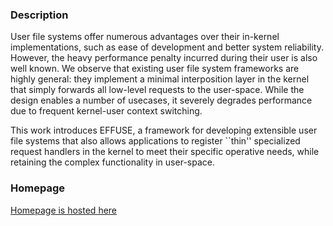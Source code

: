 ### Description

User file systems offer numerous advantages over their in-kernel
implementations, such as ease of development and better system reliability.
However, the heavy performance penalty incurred during their user is also well
known.  We observe that existing user file system frameworks are highly general:
they implement a minimal interposition layer in the kernel that simply forwards
all low-level requests to the user-space.  While the design enables a number of
usecases, it severely degrades performance due to frequent kernel-user context
switching.

This work introduces EFFUSE, a framework for developing extensible user file
systems that also allows applications to register ``thin'' specialized request
handlers in the kernel to meet their specific operative needs, while retaining
the complex functionality in user-space. 

### Homepage

[Homepage is hosted here](effuse.github.io)
